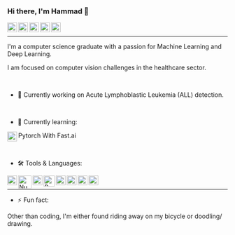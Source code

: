 ### Hi there, I'm Hammad 👋


<a href="https://twitter.com/hammaduleaman">
  <img align="left" alt="Hammad Mir| Twitter" width="22px" src="https://cdn.jsdelivr.net/npm/simple-icons@v3/icons/twitter.svg" />
</a>
<a href="https://facebook.com/hammaduleaman">
  <img align="left" alt="Hammad Mir| Facebook" width="22px" src="https://cdn.jsdelivr.net/npm/simple-icons@v3/icons/facebook.svg" />
</a>
<a href="https://instagram.com/hammad_ul_eaman_mir">
  <img align="left" alt="Hammad Mir| Twitter" width="22px" src="https://cdn.jsdelivr.net/npm/simple-icons@v3/icons/instagram.svg" />
</a>
<a href="https://www.linkedin.com/in/hammad-mir-9027aa108/">
  <img align="left" alt="Hammad Mir | Linkedin" width="22px" src="https://cdn.jsdelivr.net/npm/simple-icons@v3/icons/linkedin.svg" />
</a>
<a href="https://angel.co/u/hammad-mir-1">
  <img align="left" alt="Hammad Mir | Angel.co" width="22px" src="https://cdn.jsdelivr.net/npm/simple-icons@3.2.0/icons/angellist.svg" />
</a>
</br>

---


I'm a computer science graduate with a passion for Machine Learning and Deep Learning.

I am focused on computer vision challenges in the healthcare sector.

</br>


- 🔭 Currently working on Acute Lymphoblastic Leukemia (ALL) detection.

</br>


- 🌱 Currently learning:

Pytorch With Fast.ai
<a href="https://pytorch.org/">
  <img align="left" alt="Pytorch" width="22px" src="https://cdn.jsdelivr.net/npm/simple-icons@v3/icons/pytorch.svg" />
</a>

</br>

- 🛠️ Tools & Languages:

<!---Python--->
<a href="https://python.org/">
  <img align="left" alt="Python" width="22px" src="https://cdn.jsdelivr.net/npm/simple-icons@v3/icons/python.svg" />
</a>

<!---Numpy--->
<a href="https://numpy.org/">
  <img align="left" alt="Numpy" width="30px" src="https://upload.wikimedia.org/wikipedia/commons/1/1a/NumPy_logo.svg" />
</a>

<!---Pandas--->
<a href="https://pandas.pydata.org/">
  <img align="left" alt="Pandas" width="22px" src="https://cdn.jsdelivr.net/npm/simple-icons@v3/icons/pandas.svg" />
</a>

<!---Matplotlib--->
<a href="https://matplotlib.org/">
  <img align="left" alt="Pytorch" width="25px" src="https://upload.wikimedia.org/wikipedia/commons/8/84/Matplotlib_icon.svg" />
</a>

<!---OpenCV--->
<a href="https://opencv.org/">
  <img align="left" alt="OpenCV" width="22px" src="https://upload.wikimedia.org/wikipedia/commons/3/32/OpenCV_Logo_with_text_svg_version.svg" />
</a>

<!---Tensorflow--->
<a href="https://tensorflow.org/">
  <img align="left" alt="Tensorflow" width="22px" src="https://cdn.jsdelivr.net/npm/simple-icons@v3/icons/tensorflow.svg" />
</a>

<!---Keras--->
<a href="https://keras.io/">
  <img align="left" alt="Keras" width="22px" src="https://cdn.jsdelivr.net/npm/simple-icons@v3/icons/keras.svg" />
</a>

<!---Jupyter Notebook--->
<a href="https://jupyter.org/">
  <img align="left" alt="Jupyter" width="22px" src="https://cdn.jsdelivr.net/npm/simple-icons@3.2.0/icons/jupyter.svg" />
</a>

</br>

---

- ⚡ Fun fact: 

Other than coding, I'm either found riding away on my bicycle or doodling/ drawing.

<!--
**Hammad-Mir/Hammad-Mir** is a ✨ _special_ ✨ repository because its `README.md` (this file) appears on your GitHub profile.

Here are some ideas to get you started:

- 🔭 I’m currently working on ...
- 🌱 I’m currently learning ...
- 👯 I’m looking to collaborate on ...
- 🤔 I’m looking for help with ...
- 💬 Ask me about ...
- 📫 How to reach me: ...
- 😄 Pronouns: ...
- ⚡ Fun fact: ...
-->
